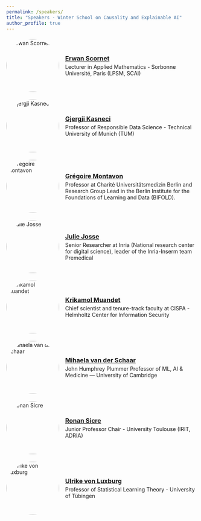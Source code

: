 ```yaml
---
permalink: /speakers/
title: "Speakers - Winter School on Causality and Explainable AI"
author_profile: true
---
```



<style>
.person {
  display: flex;
  align-items: center;
  gap: 1rem;
  margin: 1.25rem 0;
}
.person img {
  width: 140px;
  height: 140px;
  object-fit: cover;
  border-radius: 50%;
  flex: 0 0 auto;
}
.person .info h3 {
  margin: 0 0 .25rem 0;
}
.person .info p {
  margin: 0;
}
@media (max-width: 640px) {
  .person {
    flex-direction: column;
    text-align: center;
  }
}
</style>




<div class="person">
  <img src="/images/speakers/pic_erwan_scornet.jpeg" alt="Erwan Scornet">
  <div class="info">
    <!-- <h3>Erwan Scornet</h3> -->
    <h3><a href="https://erwanscornet.github.io/" target="_blank" rel="noopener">Erwan Scornet</a></h3>
    <p>Lecturer in Applied Mathematics - Sorbonne Université, Paris (LPSM, SCAI)</p>
  </div>
</div>

<div class="person">
  <img src="/images/speakers/pic_gjergji_kasneci.png" alt="Gjergji Kasneci">
  <div class="info">
    <!-- <h3>Prof. Dr. Gjergji Kasneci</h3> -->
    <h3><a href="https://www.gov.sot.tum.de/rds/prof-dr-gjergji-kasneci/" target="_blank" rel="noopener">Gjergji Kasneci</a></h3>
    <p>Professor of Responsible Data Science - Technical University of Munich (TUM)</p>
  </div>
</div>

<div class="person">
  <img src="/images/speakers/pic_gregoire_montavon.jpg" alt="Grégoire Montavon">
  <div class="info">
    <!-- <h3>Grégoire Montavon</h3> -->
    <h3><a href="https://www.bifold.berlin/people/prof-dr-gregoire-montavon.html" target="_blank" rel="noopener">Grégoire Montavon</a></h3>
    <p>Professor at Charité Universitätsmedizin Berlin and Research Group Lead in the Berlin Institute for the Foundations of Learning and Data (BIFOLD).</p>
  </div>
</div>

<div class="person">
  <img src="/images/speakers/pic_julie_josse.jpg" alt="Julie Josse">
  <div class="info">
    <!-- <h3>Dr. Julie Josse</h3> -->
    <h3><a href="https://juliejosse.com/" target="_blank" rel="noopener">Julie Josse</a></h3>
    <p>Senior Researcher at Inria (National research center for digital science), leader of the Inria-Inserm team Premedical</p>
  </div>
</div>

<div class="person">
  <img src="/images/speakers/pic_krikamol_muandet.jpg" alt="Krikamol Muandet">
  <div class="info">
    <!-- <h3>Krikamol Muandet</h3> -->
    <h3><a href="https://www.krikamol.org/" target="_blank" rel="noopener">Krikamol Muandet</a></h3>
    <p>Chief scientist and tenure-track faculty at CISPA - Helmholtz Center for Information Security</p>
  </div>
</div>

<div class="person">
  <img src="/images/speakers/pic_mihaela_van_der_schaar.jpg" alt="Mihaela van der Schaar">
  <div class="info">
    <!-- <h3>Mihaela van der Schaar</h3> -->
    <h3><a href="https://www.vanderschaar-lab.com/prof-mihaela-van-der-schaar/" target="_blank" rel="noopener">Mihaela van der Schaar</a></h3>
    <p>John Humphrey Plummer Professor of ML, AI & Medicine — University of Cambridge</p>
  </div>
</div>

<div class="person">
  <img src="/images/speakers/pic_ronan_sicre.png" alt="Ronan Sicre">
  <div class="info">
    <!-- <h3>Ronan Sicre</h3> -->
    <h3><a href="https://www.irit.fr/~Ronan.Sicre/" target="_blank" rel="noopener">Ronan Sicre</a></h3>
    <p>Junior Professor Chair - University Toulouse (IRIT, ADRIA)</p>
  </div>
</div>

<div class="person">
  <img src="/images/speakers/pic_ulrike_von_luxburg.jpg" alt="Ulrike von Luxburg">
  <div class="info">
    <!-- <h3>Ulrike von Luxburg</h3> -->
    <h3><a href="http://tml.cs.uni-tuebingen.de/team/luxburg/" target="_blank" rel="noopener">Ulrike von Luxburg</a></h3>
    <p>Professor of Statistical Learning Theory - University of Tübingen</p>
  </div>
</div>





